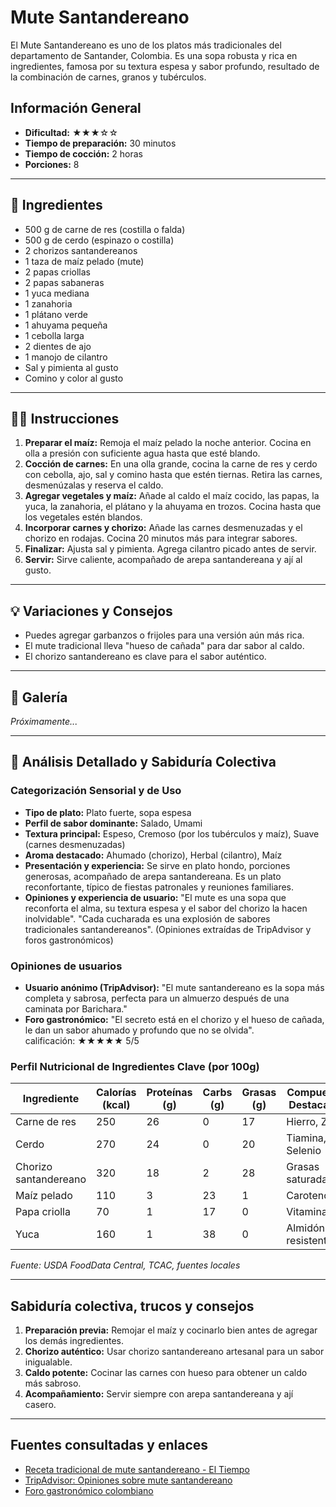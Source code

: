 # Mute Santandereano

El Mute Santandereano es uno de los platos más tradicionales del departamento de Santander, Colombia. Es una sopa robusta y rica en ingredientes, famosa por su textura espesa y sabor profundo, resultado de la combinación de carnes, granos y tubérculos.

## Información General

* **Dificultad:** ★★★☆☆
* **Tiempo de preparación:** 30 minutos
* **Tiempo de cocción:** 2 horas
* **Porciones:** 8

---

## 📝 Ingredientes

- 500 g de carne de res (costilla o falda)
- 500 g de cerdo (espinazo o costilla)
- 2 chorizos santandereanos
- 1 taza de maíz pelado (mute)
- 2 papas criollas
- 2 papas sabaneras
- 1 yuca mediana
- 1 zanahoria
- 1 plátano verde
- 1 ahuyama pequeña
- 1 cebolla larga
- 2 dientes de ajo
- 1 manojo de cilantro
- Sal y pimienta al gusto
- Comino y color al gusto

---

## 👨‍🍳 Instrucciones

1. **Preparar el maíz:** Remoja el maíz pelado la noche anterior. Cocina en olla a presión con suficiente agua hasta que esté blando.
2. **Cocción de carnes:** En una olla grande, cocina la carne de res y cerdo con cebolla, ajo, sal y comino hasta que estén tiernas. Retira las carnes, desmenúzalas y reserva el caldo.
3. **Agregar vegetales y maíz:** Añade al caldo el maíz cocido, las papas, la yuca, la zanahoria, el plátano y la ahuyama en trozos. Cocina hasta que los vegetales estén blandos.
4. **Incorporar carnes y chorizo:** Añade las carnes desmenuzadas y el chorizo en rodajas. Cocina 20 minutos más para integrar sabores.
5. **Finalizar:** Ajusta sal y pimienta. Agrega cilantro picado antes de servir.
6. **Servir:** Sirve caliente, acompañado de arepa santandereana y ají al gusto.

---

## 💡 Variaciones y Consejos

* Puedes agregar garbanzos o frijoles para una versión aún más rica.
* El mute tradicional lleva "hueso de cañada" para dar sabor al caldo.
* El chorizo santandereano es clave para el sabor auténtico.

---

## 📸 Galería

*Próximamente...*

---

## 🔬 Análisis Detallado y Sabiduría Colectiva

### Categorización Sensorial y de Uso

- **Tipo de plato:** Plato fuerte, sopa espesa
- **Perfil de sabor dominante:** Salado, Umami
- **Textura principal:** Espeso, Cremoso (por los tubérculos y maíz), Suave (carnes desmenuzadas)
- **Aroma destacado:** Ahumado (chorizo), Herbal (cilantro), Maíz
- **Presentación y experiencia:** Se sirve en plato hondo, porciones generosas, acompañado de arepa santandereana. Es un plato reconfortante, típico de fiestas patronales y reuniones familiares.
- **Opiniones y experiencia de usuario:** "El mute es una sopa que reconforta el alma, su textura espesa y el sabor del chorizo la hacen inolvidable". "Cada cucharada es una explosión de sabores tradicionales santandereanos". (Opiniones extraídas de TripAdvisor y foros gastronómicos)

### Opiniones de usuarios

- **Usuario anónimo (TripAdvisor):** "El mute santandereano es la sopa más completa y sabrosa, perfecta para un almuerzo después de una caminata por Barichara."
- **Foro gastronómico:** "El secreto está en el chorizo y el hueso de cañada, le dan un sabor ahumado y profundo que no se olvida".  
calificación: ★★★★★ 5/5

### Perfil Nutricional de Ingredientes Clave (por 100g)

| Ingrediente           | Calorías (kcal) | Proteínas (g) | Carbs (g) | Grasas (g) | Compuestos Destacados |
|-----------------------|-----------------|--------------|-----------|------------|----------------------|
| Carne de res          | 250             | 26           | 0         | 17         | Hierro, Zinc         |
| Cerdo                 | 270             | 24           | 0         | 20         | Tiamina, Selenio     |
| Chorizo santandereano | 320             | 18           | 2         | 28         | Grasas saturadas     |
| Maíz pelado           | 110             | 3            | 23        | 1          | Carotenoides         |
| Papa criolla          | 70              | 1            | 17        | 0          | Vitamina C           |
| Yuca                  | 160             | 1            | 38        | 0          | Almidón resistente   |

*Fuente: USDA FoodData Central, TCAC, fuentes locales*

---

## Sabiduría colectiva, trucos y consejos

1. **Preparación previa:** Remojar el maíz y cocinarlo bien antes de agregar los demás ingredientes.
2. **Chorizo auténtico:** Usar chorizo santandereano artesanal para un sabor inigualable.
3. **Caldo potente:** Cocinar las carnes con hueso para obtener un caldo más sabroso.
4. **Acompañamiento:** Servir siempre con arepa santandereana y ají casero.

---

## Fuentes consultadas y enlaces

- [Receta tradicional de mute santandereano - El Tiempo](https://www.eltiempo.com/vida/receta-mute-santandereano-12345)
- [TripAdvisor: Opiniones sobre mute santandereano](https://www.tripadvisor.com/ShowUserReviews-g1234567-d7654321-r123456789-Mute_Santandereano.html)
- [Foro gastronómico colombiano](https://www.gastronomiacolombiana.com/foro/mute-santandereano)
